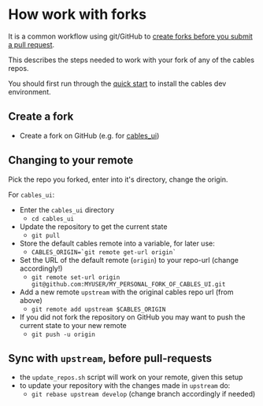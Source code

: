 # How work with forks

It is a common workflow using git/GitHub to [create forks before you submit a pull request](https://gist.github.com/Chaser324/ce0505fbed06b947d962).

This describes the steps needed to work with your fork of any of the cables repos.

You should first run through the [quick start](../README.md) to install the cables dev environment.

## Create a fork
- Create a fork on GitHub (e.g. for [cables_ui](https://github.com/cables-gl/cables_ui/fork))

## Changing to your remote
Pick the repo you forked, enter into it's directory, change the origin.

For `cables_ui`:
- Enter the `cables_ui` directory
  - `cd cables_ui`
- Update the repository to get the current state
  - `git pull`
- Store the default cables remote into a variable, for later use:
  - ``CABLES_ORIGIN=`git remote get-url origin` ``
- Set the URL of the default remote (`origin`) to your repo-url (change accordingly!)
  - `git remote set-url origin git@github.com:MYUSER/MY_PERSONAL_FORK_OF_CABLES_UI.git`
- Add a new remote `upstream` with the original cables repo url (from above)
  - `git remote add upstream $CABLES_ORIGIN`
- If you did not fork the repository on GitHub you may want to push the current state to your new remote
  - `git push -u origin`

## Sync with `upstream`, before pull-requests
- the `update_repos.sh` script will work on your remote, given this setup
- to update your repository with the changes made in `upstream` do:
  - `git rebase upstream develop` (change branch accordingly if needed)
